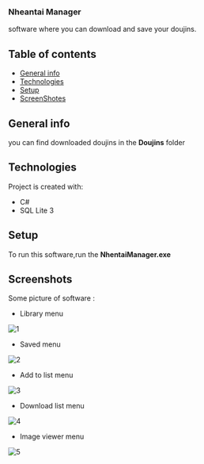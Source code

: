 ### Nheantai Manager
software where you can download and save your doujins.

## Table of contents
* [General info](#general-info)
* [Technologies](#technologies)
* [Setup](#setup)
* [ScreenShotes](#Screenshots)

## General info
you can find downloaded doujins in the **Doujins** folder

## Technologies
Project is created with:
* C#
* SQL Lite 3
	
## Setup
To run this software,run the **NhentaiManager.exe**

## Screenshots
Some picture of software :
* Library menu

![1](https://raw.githubusercontent.com/manidsr/Nhentai-Manager/master/screenshots/1.png)

* Saved menu

![2](https://raw.githubusercontent.com/manidsr/Nhentai-Manager/master/screenshots/2.png)

* Add to list menu

![3](https://raw.githubusercontent.com/manidsr/Nhentai-Manager/master/screenshots/3.png)

* Download list menu

![4](https://raw.githubusercontent.com/manidsr/Nhentai-Manager/master/screenshots/4.png)

* Image viewer menu

![5](https://raw.githubusercontent.com/manidsr/Nhentai-Manager/master/screenshots/5.png)
